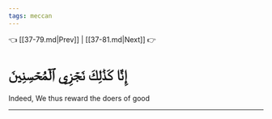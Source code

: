 ```yaml
---
tags: meccan
---
```


👈 [[37-79.md|Prev]] | [[37-81.md|Next]] 👉

# إِنَّا كَذَٰلِكَ نَجۡزِي ٱلۡمُحۡسِنِينَ

Indeed, We thus reward the doers of good

---

